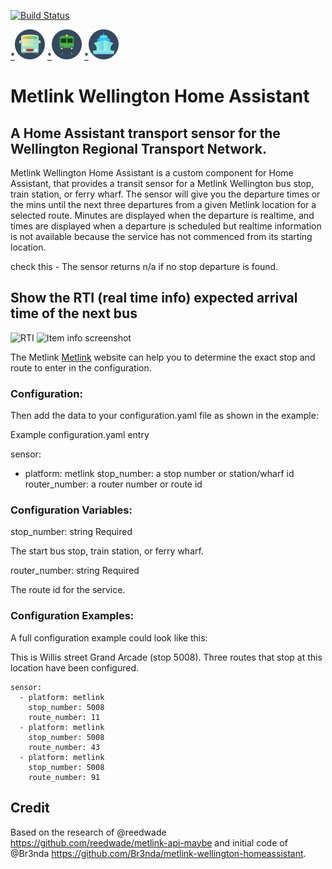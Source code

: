 [![Build Status](https://travis-ci.org/Br3nda/metlink-wellington-homeassistant.svg?branch=master)](https://travis-ci.org/Br3nda/metlink-wellington-homeassistant)

[*](https://icons8.com/icons/set/bus)![Bus](img/icons8-bus-48.png)   [*](https://icons8.com/icons/set/train)![Train](img/icons8-train-48.png)    [*](https://icons8.com/icons/set/water-transportation)![Ferry](img/icons8-water-transportation-48.png)  
  
  # **Metlink Wellington Home Assistant**
  
## **A Home Assistant transport sensor for the Wellington Regional Transport Network.** 

Metlink Wellington Home Assistant is a custom component for Home Assistant, that provides a transit sensor for a Metlink Wellington bus stop, train station, or ferry wharf. The sensor will give you the departure times or the mins until the next three departures from a given Metlink location for a selected route. Minutes are displayed when the departure is realtime, and times are displayed when a departure is scheduled but realtime information is not available because the service has not commenced from its starting location. 



check this - The sensor returns n/a if no stop departure is found.

## Show the RTI (real time info) expected arrival time of the next bus

![RTI](img/rti.png)
![Item info screenshot](img/info.png)

The Metlink [Metlink](https://www.metlink.org.nz/) website can help you to determine the exact stop and route to enter in the configuration.

### Configuration:

Then add the data to your configuration.yaml file as shown in the example:

Example configuration.yaml entry

sensor:
  - platform: metlink
    stop_number: a stop number or station/wharf id
    router_number: a router number or route id



### Configuration Variables:

stop_number:  string  Required

The start bus stop, train station, or ferry wharf.

router_number:  string  Required

The route id for the service.

### Configuration Examples:

A full configuration example could look like this:

This is Willis street Grand Arcade (stop 5008). Three routes that stop at this location have been configured.  

```
sensor:
  - platform: metlink
    stop_number: 5008
    route_number: 11
  - platform: metlink
    stop_number: 5008
    route_number: 43
  - platform: metlink
    stop_number: 5008
    route_number: 91
```


## Credit

Based on the research of @reedwade https://github.com/reedwade/metlink-api-maybe and initial code of @Br3nda https://github.com/Br3nda/metlink-wellington-homeassistant. 
